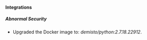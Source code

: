 #### Integrations
##### Abnormal Security
- Upgraded the Docker image to: *demisto/python:2.7.18.22912*.
